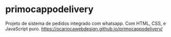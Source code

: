 # primocappodelivery
Projeto de sistema de pedidos integrado com whatsapp.
Com HTML, CSS, e JavaScript puro.
https://ocariocawebdesign.github.io/primocappodelivery/
